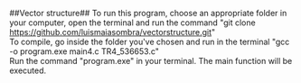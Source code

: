 ##Vector structure##
To run this program, choose an appropriate folder in your computer, open the terminal and run the command "git clone https://github.com/luismaiasombra/vectorstructure.git"  
To compile, go inside the folder you've chosen and run in the terminal "gcc -o program.exe main4.c TR4_536653.c"  
Run the command "program.exe" in your terminal. The main function will be executed.
